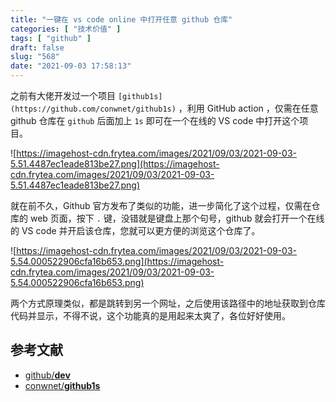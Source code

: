 ```yaml
---
title: "一键在 vs code online 中打开任意 github 仓库"
categories: [ "技术价值" ]
tags: [ "github" ]
draft: false
slug: "568"
date: "2021-09-03 17:58:13"
---
```


之前有大佬开发过一个项目 `[github1s](https://github.com/conwnet/github1s)` ，利用 GitHub action ，仅需在任意 github 仓库在 `github` 后面加上 `1s` 即可在一个在线的 VS code 中打开这个项目。

![https://imagehost-cdn.frytea.com/images/2021/09/03/2021-09-03-5.51.4487ec1eade813be27.png](https://imagehost-cdn.frytea.com/images/2021/09/03/2021-09-03-5.51.4487ec1eade813be27.png)

就在前不久，Github 官方发布了类似的功能，进一步简化了这个过程，仅需在仓库的 web 页面，按下 `.` 键，没错就是键盘上那个句号，github 就会打开一个在线的 VS code 并开启该仓库，您就可以更方便的浏览这个仓库了。

![https://imagehost-cdn.frytea.com/images/2021/09/03/2021-09-03-5.54.000522906cfa16b653.png](https://imagehost-cdn.frytea.com/images/2021/09/03/2021-09-03-5.54.000522906cfa16b653.png)

两个方式原理类似，都是跳转到另一个网址，之后使用该路径中的地址获取到仓库代码并显示，不得不说，这个功能真的是用起来太爽了，各位好好使用。

## 参考文献

- [github/**dev**](https://github.com/github/dev)
- [conwnet/**github1s**](https://github.com/conwnet/github1s)